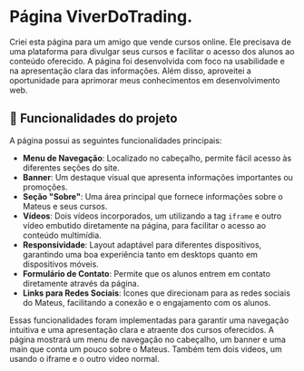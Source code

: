 # Página ViverDoTrading.
Criei esta página para um amigo que vende cursos online. Ele precisava de uma plataforma para divulgar seus cursos e facilitar o acesso dos alunos ao conteúdo oferecido. A página foi desenvolvida com foco na usabilidade e na apresentação clara das informações. Além disso, aproveitei a oportunidade para aprimorar meus conhecimentos em desenvolvimento web.


## 🔨 Funcionalidades do projeto
A página possui as seguintes funcionalidades principais:

- **Menu de Navegação**: Localizado no cabeçalho, permite fácil acesso às diferentes seções do site.
- **Banner**: Um destaque visual que apresenta informações importantes ou promoções.
- **Seção "Sobre"**: Uma área principal que fornece informações sobre o Mateus e seus cursos.
- **Vídeos**: Dois vídeos incorporados, um utilizando a tag `iframe` e outro vídeo embutido diretamente na página, para facilitar o acesso ao conteúdo multimídia.
- **Responsividade**: Layout adaptável para diferentes dispositivos, garantindo uma boa experiência tanto em desktops quanto em dispositivos móveis.
- **Formulário de Contato**: Permite que os alunos entrem em contato diretamente através da página.
- **Links para Redes Sociais**: Ícones que direcionam para as redes sociais do Mateus, facilitando a conexão e o engajamento com os alunos.

Essas funcionalidades foram implementadas para garantir uma navegação intuitiva e uma apresentação clara e atraente dos cursos oferecidos.
A página mostrará um menu de navegação no cabeçalho, um banner e uma main que conta um pouco sobre o Mateus. Também tem dois videos, um usando o iframe e o outro video normal.


